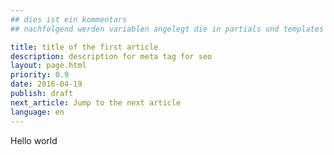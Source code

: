 ```yaml
---
## dies ist ein kommentars
## nachfolgend werden variablen angelegt die in partials und templates verwendet werden können

title: title of the first article
description: description for meta tag for seo
layout: page.html
priority: 0.9
date: 2016-04-19
publish: draft
next_article: Jump to the next article
language: en
---
```


Hello world
